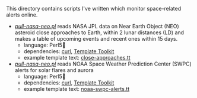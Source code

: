 This directory contains scripts I've written which monitor space-related alerts online.

- *[pull-nasa-neo.pl](pull-nasa-neo.pl)* reads NASA JPL data on Near Earth Object (NEO) asteroid close approaches to Earth, within 2 lunar distances (LD) and makes a table of upcoming events and recent ones within 15 days.
  - language: Perl5🐪
  - dependencies: [curl](https://curl.se/), [Template Toolkit](http://www.template-toolkit.org/)
  - example template text: [close-approaches.tt](close-approaches.tt)
- *[pull-nasa-neo.pl](pull-nasa-neo.pl)* reads NOAA Space Weather Prediction Center (SWPC) alerts for solar flares and aurora
  - language: Perl5🐪
  - dependencies: [curl](https://curl.se/), [Template Toolkit](http://www.template-toolkit.org/)
  - example template text: [noaa-swpc-alerts.tt](noaa-swpc-alerts.tt)
